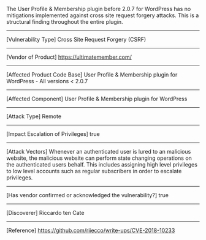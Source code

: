 
 The User Profile & Membership plugin before 2.0.7 for WordPress has no
 mitigations implemented against cross site request forgery attacks.
 This is a structural finding throughout
 the entire plugin.
 
 ------------------------------------------
 
 [Vulnerability Type]
 Cross Site Request Forgery (CSRF)
 
 ------------------------------------------
 
 [Vendor of Product]
 https://ultimatemember.com/
 
 ------------------------------------------
 
 [Affected Product Code Base]
 User Profile & Membership plugin for WordPress - All versions < 2.0.7
 
 ------------------------------------------
 
 [Affected Component]
 User Profile & Membership plugin for WordPress
 
 ------------------------------------------
 
 [Attack Type]
 Remote
 
 ------------------------------------------
 
 [Impact Escalation of Privileges]
 true
 
 ------------------------------------------
 
 [Attack Vectors]
 Whenever an authenticated user is lured to an malicious website, the
 malicious website can perform state changing operations on the
 authenticated users behalf. This includes assigning high level
 privileges to low level accounts such as regular subscribers in order
 to escalate privileges.
 
 ------------------------------------------
 
 [Has vendor confirmed or acknowledged the vulnerability?]
 true
 
 ------------------------------------------
 
 [Discoverer]
 Riccardo ten Cate
 
 ------------------------------------------
 
 [Reference]
 https://github.com/riiecco/write-ups/CVE-2018-10233
